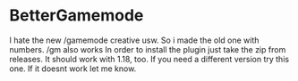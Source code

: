 # BetterGamemode
I hate the new /gamemode creative usw. So i made the old one with numbers. /gm also works
In order to install the plugin just take the zip from releases. It should work with 1.18, too. If you need a different version try this one. If it doesnt work let me know.
